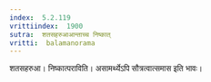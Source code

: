 ```yaml
---
index:  5.2.119
vrittiindex:  1900
sutra:  शतसहरुआआन्ताच्च निष्कात्
vritti:  balamanorama 
---
```


शतसहरुआ। निष्कात्पराविति। असामर्थ्येऽपि सौत्रत्वात्समास इति भावः। 

